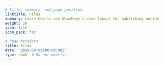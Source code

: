 ```yaml
---
# Title, summary, and page position.
linktitle: Files
summary: Learn how to use Wowchemy's docs layout for publishing online courses, software documentation, and tutorials.
weight: 20
icon: file
icon_pack: far

# Page metadata.
title: Files
date: "2018-09-09T00:00:00Z"
type: book  # Do not modify.
---
```


